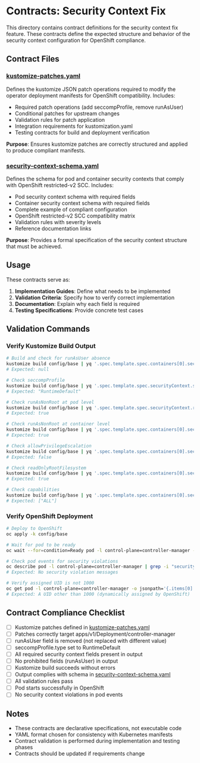 # Contracts: Security Context Fix

This directory contains contract definitions for the security context fix feature. These contracts define the expected structure and behavior of the security context configuration for OpenShift compliance.

## Contract Files

### [kustomize-patches.yaml](kustomize-patches.yaml)

Defines the kustomize JSON patch operations required to modify the operator deployment manifests for OpenShift compatibility. Includes:

- Required patch operations (add seccompProfile, remove runAsUser)
- Conditional patches for upstream changes
- Validation rules for patch application
- Integration requirements for kustomization.yaml
- Testing contracts for build and deployment verification

**Purpose**: Ensures kustomize patches are correctly structured and applied to produce compliant manifests.

### [security-context-schema.yaml](security-context-schema.yaml)

Defines the schema for pod and container security contexts that comply with OpenShift restricted-v2 SCC. Includes:

- Pod security context schema with required fields
- Container security context schema with required fields
- Complete example of compliant configuration
- OpenShift restricted-v2 SCC compatibility matrix
- Validation rules with severity levels
- Reference documentation links

**Purpose**: Provides a formal specification of the security context structure that must be achieved.

## Usage

These contracts serve as:

1. **Implementation Guides**: Define what needs to be implemented
2. **Validation Criteria**: Specify how to verify correct implementation
3. **Documentation**: Explain why each field is required
4. **Testing Specifications**: Provide concrete test cases

## Validation Commands

### Verify Kustomize Build Output

```bash
# Build and check for runAsUser absence
kustomize build config/base | yq '.spec.template.spec.containers[0].securityContext.runAsUser'
# Expected: null

# Check seccompProfile
kustomize build config/base | yq '.spec.template.spec.securityContext.seccompProfile.type'
# Expected: "RuntimeDefault"

# Check runAsNonRoot at pod level
kustomize build config/base | yq '.spec.template.spec.securityContext.runAsNonRoot'
# Expected: true

# Check runAsNonRoot at container level
kustomize build config/base | yq '.spec.template.spec.containers[0].securityContext.runAsNonRoot'
# Expected: true

# Check allowPrivilegeEscalation
kustomize build config/base | yq '.spec.template.spec.containers[0].securityContext.allowPrivilegeEscalation'
# Expected: false

# Check readOnlyRootFilesystem
kustomize build config/base | yq '.spec.template.spec.containers[0].securityContext.readOnlyRootFilesystem'
# Expected: true

# Check capabilities
kustomize build config/base | yq '.spec.template.spec.containers[0].securityContext.capabilities.drop'
# Expected: ["ALL"]
```

### Verify OpenShift Deployment

```bash
# Deploy to OpenShift
oc apply -k config/base

# Wait for pod to be ready
oc wait --for=condition=Ready pod -l control-plane=controller-manager --timeout=120s

# Check pod events for security violations
oc describe pod -l control-plane=controller-manager | grep -i "security\|violation\|forbidden"
# Expected: No security violation messages

# Verify assigned UID is not 1000
oc get pod -l control-plane=controller-manager -o jsonpath='{.items[0].status.containerStatuses[0].user.uid}'
# Expected: A UID other than 1000 (dynamically assigned by OpenShift)
```

## Contract Compliance Checklist

- [ ] Kustomize patches defined in [kustomize-patches.yaml](kustomize-patches.yaml)
- [ ] Patches correctly target apps/v1/Deployment/controller-manager
- [ ] runAsUser field is removed (not replaced with different value)
- [ ] seccompProfile.type set to RuntimeDefault
- [ ] All required security context fields present in output
- [ ] No prohibited fields (runAsUser) in output
- [ ] Kustomize build succeeds without errors
- [ ] Output complies with schema in [security-context-schema.yaml](security-context-schema.yaml)
- [ ] All validation rules pass
- [ ] Pod starts successfully in OpenShift
- [ ] No security context violations in pod events

## Notes

- These contracts are declarative specifications, not executable code
- YAML format chosen for consistency with Kubernetes manifests
- Contract validation is performed during implementation and testing phases
- Contracts should be updated if requirements change
